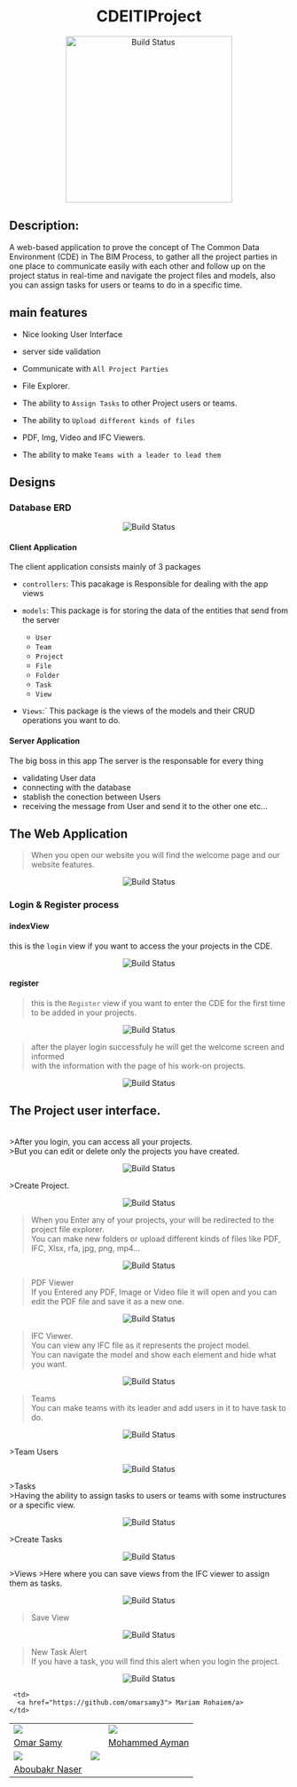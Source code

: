

<h1 align="center"> CDEITIProject</h1>

<p align="center">
   <img src="https://github.com/omarsamy3/CDEITIProject/blob/main/ITICDE/ITICDE/wwwroot/dist/img/GitHubProjectPhotos/Logo.png" alt="Build Status" width="300">
</p>

## Description:
 
A web-based application to prove the concept of The Common Data Environment (CDE) in The BIM Process, to gather all the project parties in one place to communicate easily with each other and follow up on the project status in real-time and navigate the project files and models, also you can assign tasks for users or teams to do in a specific time.

## main features

- Nice looking User Interface

- server side validation

- Communicate with `All Project Parties`

- File Explorer.

- The ability to `Assign Tasks` to other Project users or teams.

- The ability to `Upload different kinds of files` 

- PDF, Img, Video and IFC Viewers.

- The ability to make `Teams with a leader to lead them`

## Designs

### Database ERD
<p align="center">
       <img src="https://github.com/omarsamy3/CDEITIProject/blob/main/ITICDE/ITICDE/wwwroot/dist/img/GitHubProjectPhotos/Database.png" alt="Build Status">
</p>

#### Client Application

The client application consists mainly of 3 packages

- `controllers`: This pacakage is Responsible for dealing with the app views

- `models`: This package is for storing the data of the entities that send from the server
    - `User`
    - `Team`
    - `Project`
    - `File`
    - `Folder`
    - `Task`
    - `View`

- `Views`:` This package is the views of the models and their CRUD operations you want to do.
    
#### Server Application

The big boss in this  app The server is the responsable for every thing
- validating User data
- connecting with the database 
- stablish the conection between Users
- receiving the message from User and send it to the other one etc...


## The Web Application

>When you open our website you will find the welcome page and our website features.
   
<p align="center">
    <img src="https://github.com/omarsamy3/CDEITIProject/blob/main/ITICDE/ITICDE/wwwroot/dist/img/GitHubProjectPhotos/Welcome.png" alt="Build Status">
</p>


### Login & Register process

#### indexView
this is the `login` view if you want to access the your projects in the CDE.
<p align="center">
       <img src="https://github.com/omarsamy3/CDEITIProject/blob/main/ITICDE/ITICDE/wwwroot/dist/img/GitHubProjectPhotos/Login.png" alt="Build Status">
</p>


#### register
>this is the `Register` view if you want to enter the CDE for the first time to be added in your projects.

<p align="center">
    <img src="https://github.com/omarsamy3/CDEITIProject/blob/main/ITICDE/ITICDE/wwwroot/dist/img/GitHubProjectPhotos/Register.png" alt="Build Status">
</p>


>after the player login successfuly he will get the welcome screen and informed <br>
>with the information with the page of his work-on projects.
<p align="center">
       <img src="https://github.com/omarsamy3/CDEITIProject/blob/main/ITICDE/ITICDE/wwwroot/dist/img/GitHubProjectPhotos/Projects.png" alt="Build Status">
</p>

## The Project user interface.
<br>
>After you login, you can access all your projects. <br>
>But you can edit or delete only the projects you have created.

<p align="center">
       <img src="https://github.com/omarsamy3/CDEITIProject/blob/main/ITICDE/ITICDE/wwwroot/dist/img/GitHubProjectPhotos/Access%20Projects.png" alt="Build Status">
</p>
>Create Project.
<p align="center">
       <img src="https://github.com/omarsamy3/CDEITIProject/blob/main/ITICDE/ITICDE/wwwroot/dist/img/GitHubProjectPhotos/CreateProject.png" alt="Build Status">
</p>

>When you Enter any of your projects, your will be redirected to the project file explorer. <br>
>You can make new folders or upload different kinds of files like PDF, IFC, Xlsx, rfa, jpg, png, mp4...
<p align="center">
       <img src="https://github.com/omarsamy3/CDEITIProject/blob/main/ITICDE/ITICDE/wwwroot/dist/img/GitHubProjectPhotos/File%20Explorer.png" alt="Build Status">
</p>

>PDF Viewer <br>
>If you Entered any PDF, Image or Video file it will open and you can edit the PDF file and save it as a new one.
<p align="center">
       <img src="https://github.com/omarsamy3/CDEITIProject/blob/main/ITICDE/ITICDE/wwwroot/dist/img/GitHubProjectPhotos/PDF%20Viewer.png" alt="Build Status">
</p>

>IFC Viewer. <br>
>You can view any IFC file as it represents the project model. <br>
>You can navigate the model and show each element and hide what you want.
<p align="center">
       <img src="https://github.com/omarsamy3/CDEITIProject/blob/main/ITICDE/ITICDE/wwwroot/dist/img/GitHubProjectPhotos/IFC%20Viewer.png" alt="Build Status">
</p>

>Teams <br>
>You can make teams with its leader and add users in it to have task to do.
<p align="center">
       <img src="https://github.com/omarsamy3/CDEITIProject/blob/main/ITICDE/ITICDE/wwwroot/dist/img/GitHubProjectPhotos/Teams.png" alt="Build Status">
</p>
>Team Users
<p align="center">
       <img src="https://github.com/omarsamy3/CDEITIProject/blob/main/ITICDE/ITICDE/wwwroot/dist/img/GitHubProjectPhotos/Team%20Users.png" alt="Build Status">
</p>
>Tasks <br>
>Having the ability to assign tasks to users or teams with some instructures or a specific view.
<p align="center">
       <img src="https://github.com/omarsamy3/CDEITIProject/blob/main/ITICDE/ITICDE/wwwroot/dist/img/GitHubProjectPhotos/Tasks.png" alt="Build Status">
</p>
>Create Tasks
<p align="center">
       <img src="https://github.com/omarsamy3/CDEITIProject/blob/main/ITICDE/ITICDE/wwwroot/dist/img/GitHubProjectPhotos/CreateTask.png" alt="Build Status">
</p>
>Views
>Here where you can save views from the IFC viewer to assign them as tasks.
<p align="center">
       <img src="https://github.com/omarsamy3/CDEITIProject/blob/main/ITICDE/ITICDE/wwwroot/dist/img/GitHubProjectPhotos/Views.png" alt="Build Status">
</p>

>Save View
<p align="center">
       <img src="https://github.com/omarsamy3/CDEITIProject/blob/main/ITICDE/ITICDE/wwwroot/dist/img/GitHubProjectPhotos/Save%20View.png" alt="Build Status">
</p>

>New Task Alert <br>
>If you have a task, you will find this alert when you login the project.
<p align="center">
       <img src="https://github.com/omarsamy3/CDEITIProject/blob/main/ITICDE/ITICDE/wwwroot/dist/img/GitHubProjectPhotos/New%20Task%20Alert.png" alt="Build Status">
</p>


<table>
  <tr>
    <td>
      <img src="https://github.com/omarsamy3/CDEITIProject/blob/main/ITICDE/ITICDE/wwwroot/dist/img//Omar.jpg"> </img>
    </td>
    <td>
    </td>
    <td>
      <img src="https://github.com/omarsamy3/CDEITIProject/blob/main/ITICDE/ITICDE/wwwroot/dist/img//Omar.jpg"></img>
    </td>
  </tr>
  <tr>
    <td>
      <a href="https://github.com/omarsamy3"> Omar Samy </a>
    </td>
   <td>
   </td>
    <td>
      <a href="https://github.com/omarsamy3"> Mohammed Ayman </a>
    </td>
  </tr>
   <tr>
    <td>
      <img src="https://github.com/omarsamy3/CDEITIProject/blob/main/ITICDE/ITICDE/wwwroot/dist/img//Omar.jpg"></img>
    </td>
    <td>
      <img src="https://github.com/omarsamy3/CDEITIProject/blob/main/ITICDE/ITICDE/wwwroot/dist/img//Omar.jpg"></img>
    </td>
  </tr>
 <tr>
    <td>
      <a href="https://github.com/omarsamy3"> Aboubakr Naser </a>
    </td>
      
     <td>
      <a href="https://github.com/omarsamy3"> Mariam Rohaiem/a>
    </td>
  </tr>
</table>
